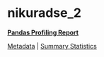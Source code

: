 # nikuradse_2

[**Pandas Profiling Report**](https://epistasislab.github.io/pmlb/profile/nikuradse_2.html)

[Metadata](metadata.yaml) | [Summary Statistics](summary_stats.tsv)


